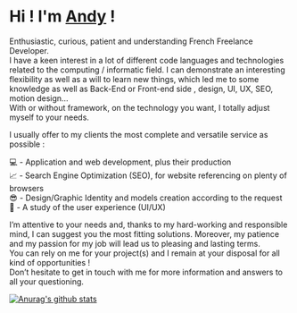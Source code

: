 # Hi ! I'm <a href="https://andy-cinquin.fr/">Andy</a> ! 


Enthusiastic, curious, patient and understanding French Freelance Developer.  
I have a keen interest in a lot of different code languages and technologies related to the computing / informatic field. I can demonstrate an interesting flexibility as well as a will to learn new things, which led me to some knowledge as well as Back-End or Front-end side , design, UI, UX, SEO, motion design…  
With or without framework, on the technology you want, I totally adjust myself to your needs.   

I usually offer to my clients the most complete and versatile service as possible :  
  
💻 - Application and web development, plus their production  
📈 - Search Engine Optimization (SEO), for website referencing on plenty of browsers  
😎 - Design/Graphic Identity and models creation according to the request   
🔎 - A study of the user experience (UI/UX)  

I’m attentive to your needs and, thanks to my hard-working and responsible mind, I can suggest you the most fitting solutions. Moreover, my patience and my passion for my job will lead us to pleasing and lasting terms.   
You can rely on me for your project(s) and I remain at your disposal for all kind of opportunities !  
Don’t hesitate to get in touch with me for more information and answers to all your questioning.  
  
  
[![Anurag's github stats](https://github-readme-stats.vercel.app/api?username=CinquinAndy&include_all_commits=true&show_icons=true&theme=midnight-purple)](https://github.com/anuraghazra/github-readme-stats)
